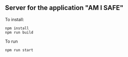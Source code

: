 ## Server for the application "AM I SAFE"
To install:
```
npm install
npm run build
```
To run
```
npm run start
```
